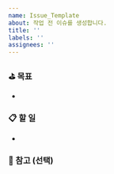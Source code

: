 ```yaml
---
name: Issue_Template
about: 작업 전 이슈를 생성합니다.
title: ''
labels: ''
assignees: ''
---
```


### ⛳️ 목표

-

### 📋 할 일

-

### 🔎 참고 (선택)
